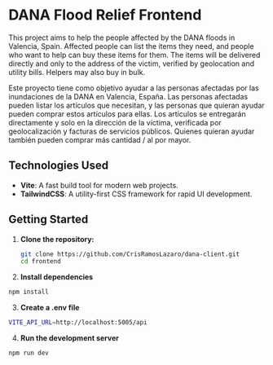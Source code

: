 # DANA Flood Relief Frontend

This project aims to help the people affected by the DANA floods in Valencia, Spain. Affected people can list the items they need, and people who want to help can buy these items for them. The items will be delivered directly and only to the address of the victim, verified by geolocation and utility bills. Helpers may also buy in bulk.

Este proyecto tiene como objetivo ayudar a las personas afectadas por las inundaciones de la DANA en Valencia, España. Las personas afectadas pueden listar los artículos que necesitan, y las personas que quieran ayudar pueden comprar estos artículos para ellas. Los artículos se entregarán directamente y solo en la dirección de la víctima, verificada por geolocalización y facturas de servicios públicos. Quienes quieran ayudar también pueden comprar más cantidad / al por mayor.

## Technologies Used

- **Vite**: A fast build tool for modern web projects.
- **TailwindCSS**: A utility-first CSS framework for rapid UI development.

## Getting Started

1. **Clone the repository:**
   ```bash
   git clone https://github.com/CrisRamosLazaro/dana-client.git
   cd frontend

2. **Install dependencies**
```bash
npm install
```

3. **Create a .env file**
```bash
VITE_API_URL=http://localhost:5005/api
 ```

4. **Run the development server**
```bash
npm run dev
 ```